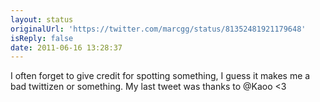 ```yaml
---
layout: status
originalUrl: 'https://twitter.com/marcgg/status/81352481921179648'
isReply: false
date: 2011-06-16 13:28:37
---
```


I often forget to give credit for spotting something, I guess it makes me a bad twittizen or something. My last tweet was thanks to @Kaoo &lt;3
